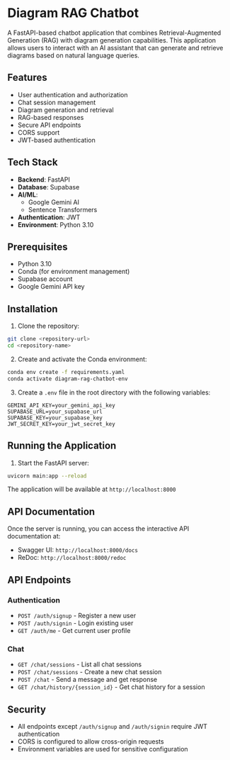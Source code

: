 # Diagram RAG Chatbot

A FastAPI-based chatbot application that combines Retrieval-Augmented Generation (RAG) with diagram generation capabilities. This application allows users to interact with an AI assistant that can generate and retrieve diagrams based on natural language queries.

## Features

- User authentication and authorization
- Chat session management
- Diagram generation and retrieval
- RAG-based responses
- Secure API endpoints
- CORS support
- JWT-based authentication

## Tech Stack

- **Backend**: FastAPI
- **Database**: Supabase
- **AI/ML**: 
  - Google Gemini AI
  - Sentence Transformers
- **Authentication**: JWT
- **Environment**: Python 3.10

## Prerequisites

- Python 3.10
- Conda (for environment management)
- Supabase account
- Google Gemini API key

## Installation

1. Clone the repository:
```bash
git clone <repository-url>
cd <repository-name>
```

2. Create and activate the Conda environment:
```bash
conda env create -f requirements.yaml
conda activate diagram-rag-chatbot-env
```

3. Create a `.env` file in the root directory with the following variables:
```env
GEMINI_API_KEY=your_gemini_api_key
SUPABASE_URL=your_supabase_url
SUPABASE_KEY=your_supabase_key
JWT_SECRET_KEY=your_jwt_secret_key
```

## Running the Application

1. Start the FastAPI server:
```bash
uvicorn main:app --reload
```

The application will be available at `http://localhost:8000`

## API Documentation

Once the server is running, you can access the interactive API documentation at:
- Swagger UI: `http://localhost:8000/docs`
- ReDoc: `http://localhost:8000/redoc`

## API Endpoints

### Authentication
- `POST /auth/signup` - Register a new user
- `POST /auth/signin` - Login existing user
- `GET /auth/me` - Get current user profile

### Chat
- `GET /chat/sessions` - List all chat sessions
- `POST /chat/sessions` - Create a new chat session
- `POST /chat` - Send a message and get response
- `GET /chat/history/{session_id}` - Get chat history for a session

## Security

- All endpoints except `/auth/signup` and `/auth/signin` require JWT authentication
- CORS is configured to allow cross-origin requests
- Environment variables are used for sensitive configuration
